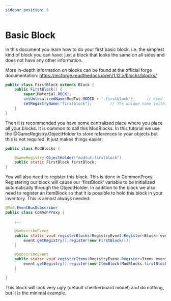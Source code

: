 ```yaml
---
sidebar_position: 5
---
```


# Basic Block

In this document you learn how to do your first basic block. i.e. the simplest kind of block you can have: just a block that looks the same on all sides and does not have any other information.

More in-depth information on blocks can be found at the official forge documentation: https://mcforge.readthedocs.io/en/1.12.x/blocks/blocks/

```java
public class FirstBlock extends Block {
    public FirstBlock() {
        super(Material.ROCK);
        setUnlocalizedName(ModTut.MODID + ".firstblock");     // Used for localization (en_US.lang)
        setRegistryName("firstblock");        // The unique name (within your mod) that identifies this block
    }
}
```

Then it is recommended you have some centralized place where you place all your blocks.
It is common to call this ModBlocks.
In this tutorial we use the @GameRegistry.ObjectHolder to store references to your objects but this is not required.
It just makes things easier:

```java
public class ModBlocks {

    @GameRegistry.ObjectHolder("modtut:firstblock")
    public static FirstBlock firstBlock;
}
```

You will also need to register this block.
This is done in CommonProxy.
Registering our block will cause our 'firstBlock' variable to be initialized automatically through the ObjectHolder.
In addition to the block we also need to register an ItemBlock so that it is possible to hold this block in your inventory.
This is almost always needed:

```java
@Mod.EventBusSubscriber
public class CommonProxy {

    ...

    @SubscribeEvent
    public static void registerBlocks(RegistryEvent.Register<Block> event) {
        event.getRegistry().register(new FirstBlock());
    }

    @SubscribeEvent
    public static void registerItems(RegistryEvent.Register<Item> event) {
        event.getRegistry().register(new ItemBlock(ModBlocks.firstBlock).setRegistryName(ModBlocks.firstBlock.getRegistryName()));
    }

}
```

This block will look very ugly (default checkerboard model) and do nothing, but it is the minimal example.
